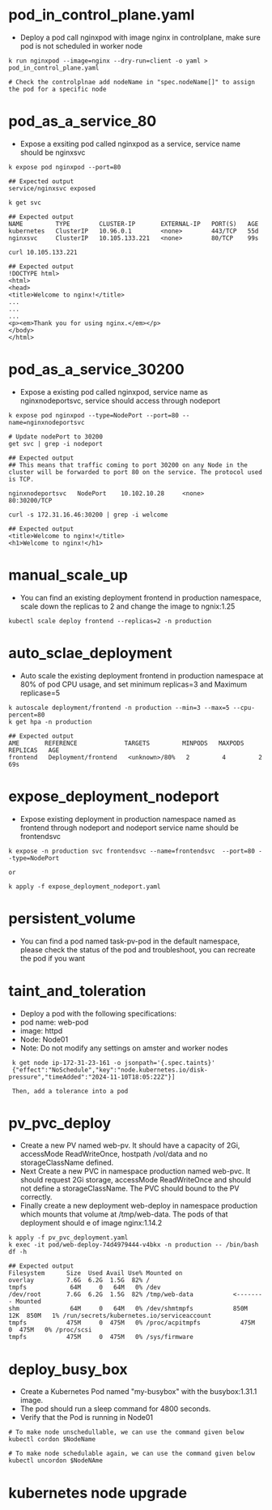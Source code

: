 # pod_in_control_plane.yaml
- Deploy a pod call nginxpod with image nginx in controlplane, make sure pod is not scheduled in worker node

```
k run nginxpod --image=nginx --dry-run=client -o yaml > pod_in_control_plane.yaml 

# Check the controlplnae add nodeName in "spec.nodeName[]" to assign the pod for a specific node 

```

# pod_as_a_service_80
- Expose a exsiting pod called nginxpod as a service, service name should be nginxsvc 

```
k expose pod nginxpod --port=80

## Expected output
service/nginxsvc exposed

k get svc

## Expected output 
NAME         TYPE        CLUSTER-IP       EXTERNAL-IP   PORT(S)   AGE
kubernetes   ClusterIP   10.96.0.1        <none>        443/TCP   55d
nginxsvc     ClusterIP   10.105.133.221   <none>        80/TCP    99s

curl 10.105.133.221

## Expected output 
!DOCTYPE html>
<html>
<head>
<title>Welcome to nginx!</title>
...
...
...
<p><em>Thank you for using nginx.</em></p>
</body>
</html>
```
# pod_as_a_service_30200

- Expose a existing pod called nginxpod, service name as nginxnodeportsvc, service should access through nodeport 

```
k expose pod nginxpod --type=NodePort --port=80 --name=nginxnodeportsvc

# Update nodePort to 30200
get svc | grep -i nodeport

## Expected output
## This means that traffic coming to port 30200 on any Node in the cluster will be forwarded to port 80 on the service. The protocol used is TCP.

nginxnodeportsvc   NodePort    10.102.10.28     <none>        80:30200/TCP 

curl -s 172.31.16.46:30200 | grep -i welcome

## Expected output 
<title>Welcome to nginx!</title>
<h1>Welcome to nginx!</h1>

```
# manual_scale_up
- You can find an existing deployment frontend in production namespace, scale down the replicas to 2 and change the image to ngnix:1.25

```
kubectl scale deploy frontend --replicas=2 -n production
```

# auto_sclae_deployment
- Auto scale the existing deployment frontend in production namespace at 80% of pod CPU usage, and set minimum replicas=3 and Maximum replicase=5 

```
k autoscale deployment/frontend -n production --min=3 --max=5 --cpu-percent=80
k get hpa -n production

## Expected output
AME       REFERENCE             TARGETS         MINPODS   MAXPODS   REPLICAS   AGE
frontend   Deployment/frontend   <unknown>/80%   2         4         2          69s
```

# expose_deployment_nodeport
- Expose existing deployment in production namespace named as frontend through nodeport and nodeport service name should be frontendsvc

```
k expose -n production svc frontendsvc --name=frontendsvc  --port=80 --type=NodePort 

or 

k apply -f expose_deployment_nodeport.yaml 
```

# persistent_volume
- You can find a pod named task-pv-pod in the default namespace, please check the status of the pod and troubleshoot, you can recreate the pod if you want

# taint_and_toleration

- Deploy a pod with the following specifications:
- pod name: web-pod
- image: httpd
- Node: Node01
- Note: Do not modify any settings on amster and worker nodes 

```
 k get node ip-172-31-23-161 -o jsonpath='{.spec.taints}'
 {"effect":"NoSchedule","key":"node.kubernetes.io/disk-pressure","timeAdded":"2024-11-10T18:05:22Z"}]
 
 Then, add a tolerance into a pod 

```

# pv_pvc_deploy
- Create a new PV named web-pv. It should have a capacity of 2Gi, accessMode ReadWriteOnce, hostpath /vol/data and no storageClassName defined.
- Next Create a new PVC in namespace production named web-pvc. It should request 2Gi storage, accessMode ReadWriteOnce and should not define a storageClassName. The PVC should bound to the PV correctly. 
- Finally create a new deployment web-deploy in namespace production which mounts that volume at /tmp/web-data. The pods of that deployment should e of image nginx:1.14.2

```
k apply -f pv_pvc_deployment.yaml
k exec -it pod/web-deploy-74d4979444-v4bkx -n production -- /bin/bash
df -h

## Expected output 
Filesystem      Size  Used Avail Use% Mounted on
overlay         7.6G  6.2G  1.5G  82% /
tmpfs            64M     0   64M   0% /dev
/dev/root       7.6G  6.2G  1.5G  82% /tmp/web-data           <-------- Mounted 
shm              64M     0   64M   0% /dev/shmtmpfs           850M   12K  850M   1% /run/secrets/kubernetes.io/serviceaccount
tmpfs           475M     0  475M   0% /proc/acpitmpfs           475M     0  475M   0% /proc/scsi
tmpfs           475M     0  475M   0% /sys/firmware
```

# deploy_busy_box
- Create a Kubernetes Pod named "my-busybox" with the busybox:1.31.1 image.
- The pod should run a sleep command for 4800 seconds. 
- Verify that the Pod is running in Node01


```
# To make node unschedullable, we can use the command given below
kubectl cordon $NodeName

# To make node schedulable again, we can use the command given below
kubectl uncordon $NodeNAme
```

# kubernetes node upgrade